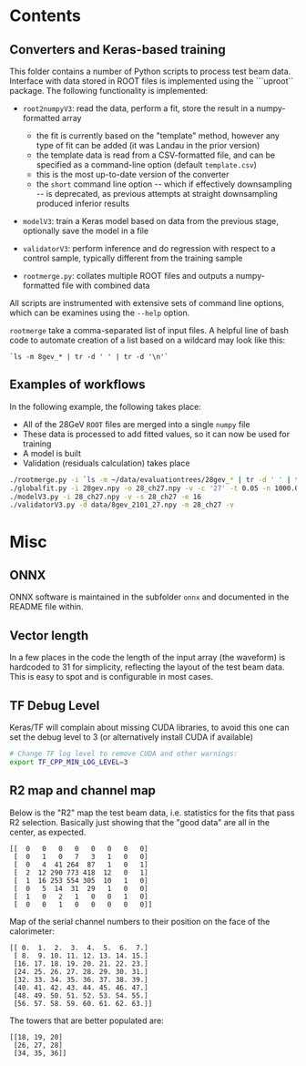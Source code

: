 # Contents

## Converters and Keras-based training

This folder contains a number of Python scripts to process test beam data.
Interface with data stored in ROOT files is implemented using the ```uproot``
package. The following functionality is implemented:

* `root2numpyV3`: read the data, perform a fit, store the result in a numpy-formatted array
   * the fit is currently based on the "template" method, however any type of fit can be added (it was Landau in the prior version)
   * the template data is read from a CSV-formatted file, and can be specified as a command-line option (default `template.csv`)
   * this is the most up-to-date version of the converter
   * the `short` command line option -- which if effectively downsampling -- is deprecated, as previous attempts at straight downsampling produced inferior results

* `modelV3`: train a Keras model based on data from the previous stage, optionally
save the model in a file
* `validatorV3`: perform inference and do regression with respect to a control sample,
typically different from the training sample
* `rootmerge.py`: collates multiple ROOT files and outputs a numpy-formatted file
with combined data

All scripts are instrumented with extensive sets of command line options, which can
be examines using the `--help` option.

`rootmerge` take a comma-separated list of input files. A helpful line of bash
code to automate creation of a list based on a wildcard may look like this:

```
`ls -m 8gev_* | tr -d ' ' | tr -d '\n'`
```

## Examples of workflows

In the following example, the following takes place:
* All of the 28GeV `ROOT` files are merged into a single `numpy` file
* These data is processed to add fitted values, so it can now be used for training
* A model is built
* Validation (residuals calculation) takes place

```bash
./rootmerge.py -i `ls -m ~/data/evaluationtrees/28gev_* | tr -d ' ' | tr -d '\n'` -v -o 28gev.npy
./globalfit.py -i 28gev.npy -o 28_ch27.npy -v -c '27' -t 0.05 -n 1000.0 -p -r 0.95
./modelV3.py -i 28_ch27.npy -v -s 28_ch27 -e 16
./validatorV3.py -d data/8gev_2101_27.npy -m 28_ch27 -v
```

# Misc

## ONNX

ONNX software is maintained in the subfolder `onnx` and documented in the README file
within.

## Vector length

In a few places in the code the length of the input array (the waveform) is hardcoded
to 31 for simplicity, reflecting the layout of the test beam data.
This is easy to spot and is configurable in most cases.


## TF Debug Level

Keras/TF will complain about missing CUDA libraries, to avoid
this one can set the debug level to 3 (or alternatively install
CUDA if available)

```bash
# Change TF log level to remove CUDA and other warnings:
export TF_CPP_MIN_LOG_LEVEL=3
```

## R2 map and channel map

Below is the "R2" map the test beam data, i.e. statistics
for the fits that pass R2 selection. Basically just showing
that the "good data" are all in the center, as expected.

```
[[  0   0   0   0   0   0   0   0]
 [  0   1   0   7   3   1   0   0]
 [  0   4  41 264  87   1   0   1]
 [  2  12 290 773 418  12   0   1]
 [  1  16 253 554 305  10   1   0]
 [  0   5  14  31  29   1   0   0]
 [  1   0   2   1   0   0   1   0]
 [  0   0   1   0   0   0   0   0]]
```

Map of the serial channel numbers to their
position on the face of the calorimeter:

```
[[ 0.  1.  2.  3.  4.  5.  6.  7.]
 [ 8.  9. 10. 11. 12. 13. 14. 15.]
 [16. 17. 18. 19. 20. 21. 22. 23.]
 [24. 25. 26. 27. 28. 29. 30. 31.]
 [32. 33. 34. 35. 36. 37. 38. 39.]
 [40. 41. 42. 43. 44. 45. 46. 47.]
 [48. 49. 50. 51. 52. 53. 54. 55.]
 [56. 57. 58. 59. 60. 61. 62. 63.]]
```

The towers that are better populated are:

```
[[18, 19, 20]
 [26, 27, 28]
 [34, 35, 36]]
```
